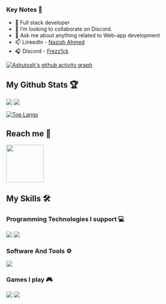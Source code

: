### Key Notes 🤹

- 🔭 Full stack developer
- 👯 I’m looking to collaborate on Discord.
- 💬 Ask me about anything related to Web-app development
- 📫 LinkedIn - [Nazish  Ahmed](https://www.linkedin.com/in/nazish-ahmed-920b9a245/) 
- 🎧 Discord -  [Frezz1ck](https://discordapp.com/users/775387817085108235)

[![Ashutosh's github activity graph](https://github-readme-activity-graph.vercel.app/graph?username=nazish-16&bg_color=000000&color=FFFF00&line=FFFF00&point=000000&area=true&hide_border=true)](https://github.com/ashutosh00710/github-readme-activity-graph)

<h2>My Github Stats 🏆</h2>

<img src="https://github-readme-streak-stats.herokuapp.com/?user=nazish-16&theme=algolia">

<img src="https://github-readme-stats.vercel.app/api?username=nazish-16&&show_icons=true&title_color=ffffff&icon_color=bb2acf&text_color=daf7dc&bg_color=151515">

[![Top Langs](https://github-readme-stats.vercel.app/api/top-langs/?username=nazish-16)](https://github.com/anuraghazra/github-readme-stats)

<h2>Reach me 🤝</h2>

<a href="https://discordapp.com/users/775387817085108235">
<img src="https://camo.githubusercontent.com/464dd39381fb411581557d60bf0737e54a6cdfb24a4611a423a843291e9ba4e4/68747470733a2f2f636c69706c792e636f2f77702d636f6e74656e742f75706c6f6164732f323032312f30382f3337323130383633305f444953434f52445f4c4f474f5f3430302e676966" width="100px"> 
</a> 

<h2>My Skills 🛠️</h2>

<h3>Programming Technologies I support 💻</h3>
<img src="https://camo.githubusercontent.com/876af0d16ff1d178ab03f0df0077b9209ca79a0ac2482c31f607b00f82c72ec5/68747470733a2f2f736b696c6c69636f6e732e6465762f69636f6e733f693d68746d6c2c6373732c6a732c707974686f6e2c632c637070">
<img src="https://camo.githubusercontent.com/1525391607e538f35ad9ab1a6abc9ddf7ff552efafdd81ad6b4e8f31ddc9b7a2/68747470733a2f2f736b696c6c69636f6e732e6465762f69636f6e733f693d626f6f7473747261702c6d6f6e676f64622c66697265626173652c6e6f64656a732c707567">

<h3>Software And Tools ⚙</h3>

<img src="https://camo.githubusercontent.com/4de9558f9c52cfd2d85a1d6a1f692593808d653a982b8bad7d33c0be7b156db1/68747470733a2f2f736b696c6c69636f6e732e6465762f69636f6e733f693d76697375616c73747564696f2c7673636f64652c6769746875622c676974">

<h3>Games I play 🎮</h3>

<img src="https://camo.githubusercontent.com/a0f5ee35b167874d171acc7c32c63e784e7aa022a54790cf85b7074c6637f83e/68747470733a2f2f696d672e736869656c64732e696f2f62616467652f56616c6f72616e742d6661343435343f7374796c653d666f722d7468652d6261646765266c6f676f3d6568266c6f676f436f6c6f723d7768697465"> <img src="https://camo.githubusercontent.com/07a3b2aece2a03f51570ca4c8a774a292ba71b5cd2a529b905bd34dc3fd6c3e1/68747470733a2f2f696d672e736869656c64732e696f2f62616467652f436f756e7465725f537472696b652d3030303030303f7374796c653d666f722d7468652d6261646765266c6f676f3d636f756e7465722d737472696b65266c6f676f436f6c6f723d7768697465">

